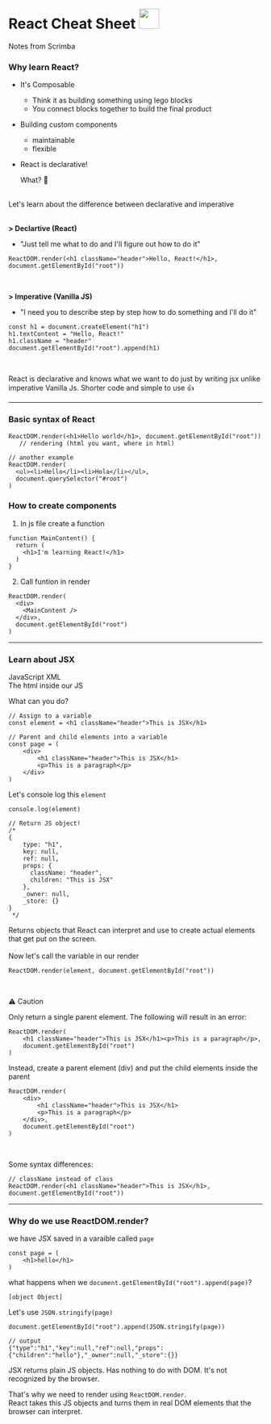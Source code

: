 # React Cheat Sheet <img src="https://cdn.jsdelivr.net/gh/devicons/devicon/icons/react/react-original.svg" width="40" height="40" />


Notes from Scrimba 

### Why learn React?
- It's Composable 
  - Think it as building something using lego blocks 
  - You connect blocks together to build the final product
- Building custom components 
  - maintainable
  - flexible
  
- React is declarative! 

     What? 🤔  
     <br>

Let's learn about the difference between declarative and imperative   
<br>

**> Declartive (React)**

- "Just tell me what to do and I'll figure out how to do it"
````
ReactDOM.render(<h1 className="header">Hello, React!</h1>, document.getElementById("root"))
````
<br>

**> Imperative (Vanilla JS)**

- "I need you to describe step by step how to do something and I'll do it"
````
const h1 = document.createElement("h1")
h1.textContent = "Hello, React!"
h1.className = "header"
document.getElementById("root").append(h1)
````
<br>

React is declarative and knows what we want to do just by writing jsx unlike imperative Vanilla Js. Shorter code and simple to use 👍

---

### Basic syntax of React
````
ReactDOM.render(<h1>Hello world</h1>, document.getElementById("root"))
   // rendering (html you want, where in html)
````
````
// another example 
ReactDOM.render(
  <ul><li>Hello</li><li>Hola</li></ul>, 
  document.querySelector("#root")
)
````
### How to create components

1. In js file create a function 
````
function MainContent() {
  return (
    <h1>I'm learning React!</h1>
  )
}
````
2. Call funtion in render
````
ReactDOM.render(
  <div>
    <MainContent />
  </div>,
  document.getElementById("root")
)
````
---

### Learn about JSX

JavaScript XML <br>
The html inside our JS 

What can you do? 
````
// Assign to a variable 
const element = <h1 className="header">This is JSX</h1>

// Parent and child elements into a variable
const page = (
    <div>
        <h1 className="header">This is JSX</h1>
        <p>This is a paragraph</p>
    </div>
)
````
Let's console log this `element`
````
console.log(element)

// Return JS object!
/*
{
    type: "h1", 
    key: null, 
    ref: null, 
    props: {
      className: "header", 
      children: "This is JSX"
    }, 
    _owner: null, 
    _store: {}
}
 */
 ````
 Returns objects that React can interpret and use to create actual elements that get put on the screen.   
 <br>
 Now let's call the variable in our render
 ````
ReactDOM.render(element, document.getElementById("root"))
````
<br>

⚠️ Caution

Only return a single parent element. The following will result in an error: 
````
ReactDOM.render(
    <h1 className="header">This is JSX</h1><p>This is a paragraph</p>, 
    document.getElementById("root")
)
````
Instead, create a parent element (div) and put the child elements inside the parent
````
ReactDOM.render(
    <div>
        <h1 className="header">This is JSX</h1>
        <p>This is a paragraph</p>
    </div>,
    document.getElementById("root")
)
````
<br>

Some syntax differences:
````
// className instead of class
ReactDOM.render(<h1 className="header">This is JSX</h1>, document.getElementById("root"))
````
---

### Why do we use ReactDOM.render? 
we have JSX saved in a varaible called `page`
````
const page = (
    <h1>hello</h1>
)
````
what happens when we `document.getElementById("root").append(page)`?
````
[object Object]
````
Let's use `JSON.stringify(page)`
````
document.getElementById("root").append(JSON.stringify(page))

// output
{"type":"h1","key":null,"ref":null,"props":{"children":"hello"},"_owner":null,"_store":{}}
````
JSX returns plain JS objects. Has nothing to do with DOM. It's not recognized by the browser. 

That's why we need to render using `ReactDOM.render`.     
React takes this JS objects and turns them in real DOM elements that the browser can interpret. 


